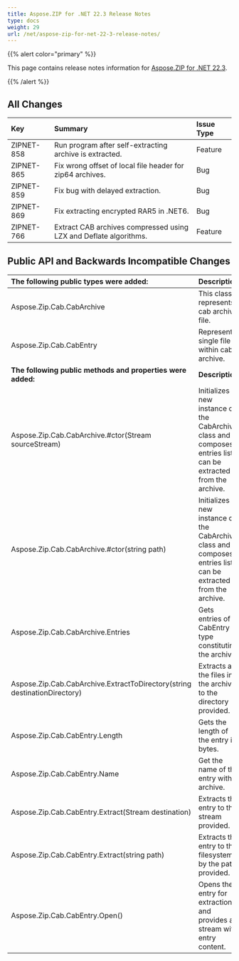 ```yaml
---
title: Aspose.ZIP for .NET 22.3 Release Notes
type: docs
weight: 29
url: /net/aspose-zip-for-net-22-3-release-notes/
---
```


{{% alert color="primary" %}} 

This page contains release notes information for [Aspose.ZIP for .NET 22.3](https://downloads.aspose.com/zip/net/new-releases/aspose.zip-for-.net-22.3/).

{{% /alert %}} 


## **All Changes**

|**Key**|**Summary**|**Issue Type**|
| :- | :- | :- |
|ZIPNET-858|Run program after self-extracting archive is extracted.|Feature|
|ZIPNET-865|Fix wrong offset of local file header for zip64 archives.|Bug|
|ZIPNET-859|Fix bug with delayed extraction.|Bug|
|ZIPNET-869|Fix extracting encrypted RAR5 in .NET6.|Bug|
|ZIPNET-766|Extract CAB archives compressed using LZX and Deflate algorithms.|Feature|

## **Public API and Backwards Incompatible Changes**
|**The following public types were added:**|**Description**|
| :- | :- |
|Aspose.Zip.Cab.CabArchive|This class represents cab archive file.|
|Aspose.Zip.Cab.CabEntry|Represents single file within cab archive.|
|**The following public methods and properties were added:**|**Description**|
|Aspose.Zip.Cab.CabArchive.#ctor(Stream sourceStream)|Initializes a new instance of the CabArchive class and composes entries list can be extracted from the archive.|
|Aspose.Zip.Cab.CabArchive.#ctor(string path)|Initializes a new instance of the CabArchive class and composes entries list can be extracted from the archive.|
|Aspose.Zip.Cab.CabArchive.Entries|Gets entries of CabEntry type constituting the archive.|
|Aspose.Zip.Cab.CabArchive.ExtractToDirectory(string destinationDirectory)|Extracts all the files in the archive to the directory provided.|
|Aspose.Zip.Cab.CabEntry.Length|Gets the length of the entry in bytes.|
|Aspose.Zip.Cab.CabEntry.Name|Get the name of the entry within archive.|
|Aspose.Zip.Cab.CabEntry.Extract(Stream destination)|Extracts the entry to the stream provided.|
|Aspose.Zip.Cab.CabEntry.Extract(string path)|Extracts the entry to the filesystem by the path provided.|
|Aspose.Zip.Cab.CabEntry.Open()|Opens the entry for extraction and provides a stream with entry content.|